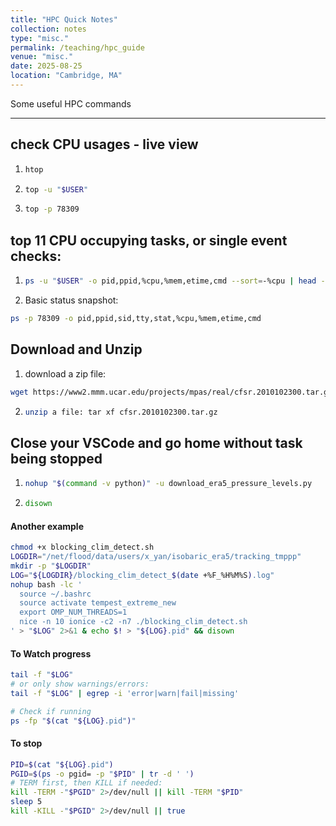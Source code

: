 ```yaml
---
title: "HPC Quick Notes"
collection: notes
type: "misc."
permalink: /teaching/hpc_guide
venue: "misc."
date: 2025-08-25
location: "Cambridge, MA"
---
```


Some useful HPC commands

---

## check CPU usages - live view
1. ```bash
   htop
   ```
2. ```bash
   top -u "$USER"
   ```
3. ```bash
   top -p 78309
   ```

## top 11 CPU occupying tasks, or single event checks:
1. ```bash
   ps -u "$USER" -o pid,ppid,%cpu,%mem,etime,cmd --sort=-%cpu | head -n 11
   ```
2. Basic status snapshot:
```bash
ps -p 78309 -o pid,ppid,sid,tty,stat,%cpu,%mem,etime,cmd
```

## Download and Unzip
1. download a zip file:
```bash
wget https://www2.mmm.ucar.edu/projects/mpas/real/cfsr.2010102300.tar.gz
```
2. ```bash
   unzip a file: tar xf cfsr.2010102300.tar.gz
   ```

## Close your VSCode and go home without task being stopped
1. ```bash
   nohup "$(command -v python)" -u download_era5_pressure_levels.py   > logs/era5_$(date +%F_%H%M).log 2>&1 & echo $! > era5.pid
   ```
2. ```bash
   disown
   ```

#### Another example
```bash
chmod +x blocking_clim_detect.sh
LOGDIR="/net/flood/data/users/x_yan/isobaric_era5/tracking_tmppp"
mkdir -p "$LOGDIR"
LOG="${LOGDIR}/blocking_clim_detect_$(date +%F_%H%M%S).log"
nohup bash -lc '
  source ~/.bashrc
  source activate tempest_extreme_new
  export OMP_NUM_THREADS=1
  nice -n 10 ionice -c2 -n7 ./blocking_clim_detect.sh
' > "$LOG" 2>&1 & echo $! > "${LOG}.pid" && disown
```
#### To Watch progress 
```bash
tail -f "$LOG"
# or only show warnings/errors:
tail -f "$LOG" | egrep -i 'error|warn|fail|missing'

# Check if running
ps -fp "$(cat "${LOG}.pid")"
```

#### To stop
```bash
PID=$(cat "${LOG}.pid")
PGID=$(ps -o pgid= -p "$PID" | tr -d ' ')
# TERM first, then KILL if needed:
kill -TERM -"$PGID" 2>/dev/null || kill -TERM "$PID"
sleep 5
kill -KILL -"$PGID" 2>/dev/null || true
```

